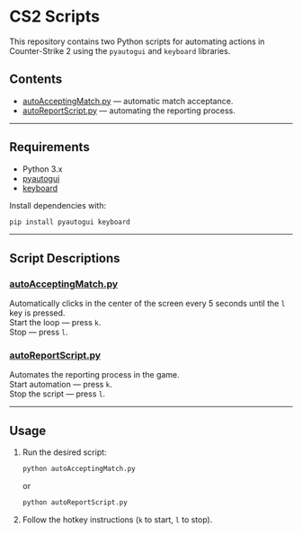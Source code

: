 # CS2 Scripts

This repository contains two Python scripts for automating actions in Counter-Strike 2 using the `pyautogui` and `keyboard` libraries.

## Contents

- [autoAcceptingMatch.py](autoAcceptingMatch.py) — automatic match acceptance.
- [autoReportScript.py](autoReportScript.py) — automating the reporting process.

---

## Requirements

- Python 3.x
- [pyautogui](https://pypi.org/project/PyAutoGUI/)
- [keyboard](https://pypi.org/project/keyboard/)

Install dependencies with:
```sh
pip install pyautogui keyboard
```

---

## Script Descriptions

### [autoAcceptingMatch.py](autoAcceptingMatch.py)

Automatically clicks in the center of the screen every 5 seconds until the `l` key is pressed.  
Start the loop — press `k`.  
Stop — press `l`.

### [autoReportScript.py](autoReportScript.py)

Automates the reporting process in the game.  
Start automation — press `k`.  
Stop the script — press `l`.

---

## Usage

1. Run the desired script:
    ```sh
    python autoAcceptingMatch.py
    ```
    or
    ```sh
    python autoReportScript.py
    ```
2. Follow the hotkey instructions (`k` to start, `l` to stop).